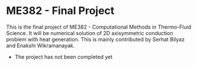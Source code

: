 # ME382 - Final Project
This is the final project of ME382 - Computational Methods in 
Thermo-Fluid Science. It will be numerical solution of 2D axisymmetric 
conduction problem with heat generation. This is mainly contributed by 
Serhat Bilyaz and Enakshi Wikramanayak.

* The project has not been completed yet
